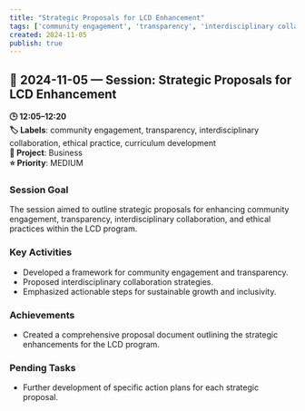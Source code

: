 ```yaml
---
title: "Strategic Proposals for LCD Enhancement"
tags: ['community engagement', 'transparency', 'interdisciplinary collaboration', 'ethical practice', 'curriculum development']
created: 2024-11-05
publish: true
---
```


## 📅 2024-11-05 — Session: Strategic Proposals for LCD Enhancement

**🕒 12:05–12:20**  
**🏷️ Labels**: community engagement, transparency, interdisciplinary collaboration, ethical practice, curriculum development  
**📂 Project**: Business  
**⭐ Priority**: MEDIUM  


### Session Goal
The session aimed to outline strategic proposals for enhancing community engagement, transparency, interdisciplinary collaboration, and ethical practices within the LCD program.

### Key Activities
- Developed a framework for community engagement and transparency.
- Proposed interdisciplinary collaboration strategies.
- Emphasized actionable steps for sustainable growth and inclusivity.

### Achievements
- Created a comprehensive proposal document outlining the strategic enhancements for the LCD program.

### Pending Tasks
- Further development of specific action plans for each strategic proposal.
